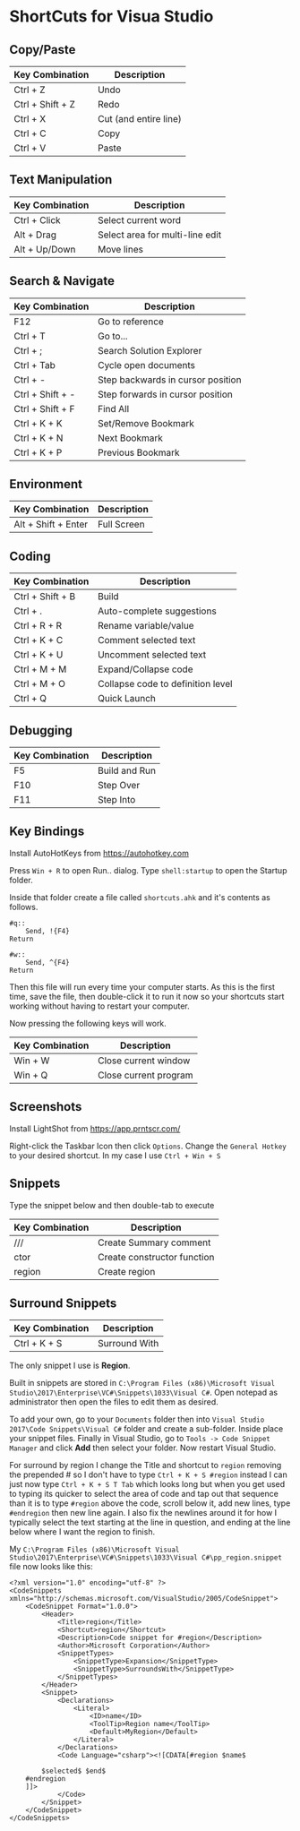 # ShortCuts for Visua Studio

## Copy/Paste

| Key Combination  | Description           |
| ---------------- | --------------------- |
| Ctrl + Z         | Undo                  |
| Ctrl + Shift + Z | Redo                  |
| Ctrl + X         | Cut (and entire line) |
| Ctrl + C         | Copy                  |
| Ctrl + V         | Paste                 |

## Text Manipulation

| Key Combination | Description                     |
| --------------- | ------------------------------- |
| Ctrl + Click    | Select current word             |
| Alt + Drag      | Select area for multi-line edit |
| Alt + Up/Down   | Move lines                      |

## Search & Navigate

| Key Combination  | Description                       |
| ---------------- | --------------------------------- |
| F12              | Go to reference                   |
| Ctrl + T         | Go to...                          |
| Ctrl + ;         | Search Solution Explorer          |
| Ctrl + Tab       | Cycle open documents              |
| Ctrl + -         | Step backwards in cursor position |
| Ctrl + Shift + - | Step forwards in cursor position  |
| Ctrl + Shift + F | Find All                          |
| Ctrl + K + K     | Set/Remove Bookmark               |
| Ctrl + K + N     | Next Bookmark                     |
| Ctrl + K + P     | Previous Bookmark                 |

## Environment

| Key Combination     | Description |
| ------------------- | ----------- |
| Alt + Shift + Enter | Full Screen |

## Coding

| Key Combination  | Description                       |
| ---------------- | --------------------------------- |
| Ctrl + Shift + B | Build                             |
| Ctrl + .         | Auto-complete suggestions         |
| Ctrl + R + R     | Rename variable/value             |
| Ctrl + K + C     | Comment selected text             |
| Ctrl + K + U     | Uncomment selected text           |
| Ctrl + M + M     | Expand/Collapse code              |
| Ctrl + M + O     | Collapse code to definition level |
| Ctrl + Q         | Quick Launch                      |

## Debugging

| Key Combination | Description   |
| --------------- | ------------- |
| F5              | Build and Run |
| F10             | Step Over     |
| F11             | Step Into     |

## Key Bindings

Install AutoHotKeys from https://autohotkey.com

Press `Win + R` to open Run.. dialog. Type `shell:startup` to open the Startup folder.

Inside that folder create a file called `shortcuts.ahk` and it's contents as follows.

```
#q::
	Send, !{F4}
Return

#w::
	Send, ^{F4}
Return
```

Then this file will run every time your computer starts. As this is the first time, save the file, then double-click it to run it now so your shortcuts start working without having to restart your computer.

Now pressing the following keys will work.

| Key Combination | Description           |
| --------------- | --------------------- |
| Win + W         | Close current window  |
| Win + Q         | Close current program |

## Screenshots

Install LightShot from https://app.prntscr.com/

Right-click the Taskbar Icon then click `Options`. Change the `General Hotkey` to your desired shortcut. In my case I use `Ctrl + Win + S`

## Snippets

Type the snippet below and then double-tab to execute

| Key Combination | Description                 |
| --------------- | --------------------------- |
| ///             | Create Summary comment      |
| ctor            | Create constructor function |
| region          | Create region               |


## Surround Snippets

| Key Combination | Description   |
| --------------- | ------------- |
| Ctrl + K + S    | Surround With |

The only snippet I use is **Region**.

Built in snippets are stored in `C:\Program Files (x86)\Microsoft Visual Studio\2017\Enterprise\VC#\Snippets\1033\Visual C#`. Open notepad as administrator then open the files to edit them as desired.

To add your own, go to your `Documents` folder then into `Visual Studio 2017\Code Snippets\Visual C#` folder and create a sub-folder. Inside place your snippet files. Finally in Visual Studio, go to `Tools -> Code Snippet Manager` and click **Add** then select your folder. Now restart Visual Studio.

For surround by region I change the Title and shortcut to `region` removing the prepended # so I don't have to type `Ctrl + K + S #region` instead I can just now type `Ctrl + K + S T Tab` which looks long but when you get used to typing its quicker to select the area of code and tap out that sequence than it is to type `#region` above the code, scroll below it, add new lines, type `#endregion` then new line again. I also fix the newlines around it for how I typically select the text starting at the line in question, and ending at the line below where I want the region to finish.

My `C:\Program Files (x86)\Microsoft Visual Studio\2017\Enterprise\VC#\Snippets\1033\Visual C#\pp_region.snippet` file now looks like this:

```
<?xml version="1.0" encoding="utf-8" ?>
<CodeSnippets  xmlns="http://schemas.microsoft.com/VisualStudio/2005/CodeSnippet">
	<CodeSnippet Format="1.0.0">
		<Header>
			<Title>region</Title>
			<Shortcut>region</Shortcut>
			<Description>Code snippet for #region</Description>
			<Author>Microsoft Corporation</Author>
			<SnippetTypes>
				<SnippetType>Expansion</SnippetType>
				<SnippetType>SurroundsWith</SnippetType>
			</SnippetTypes>
		</Header>
		<Snippet>
			<Declarations>
				<Literal>
					<ID>name</ID>
					<ToolTip>Region name</ToolTip>
					<Default>MyRegion</Default>
				</Literal>
			</Declarations>
			<Code Language="csharp"><![CDATA[#region $name$

		$selected$ $end$
	#endregion
	]]>
			</Code>
		</Snippet>
	</CodeSnippet>
</CodeSnippets>
```

